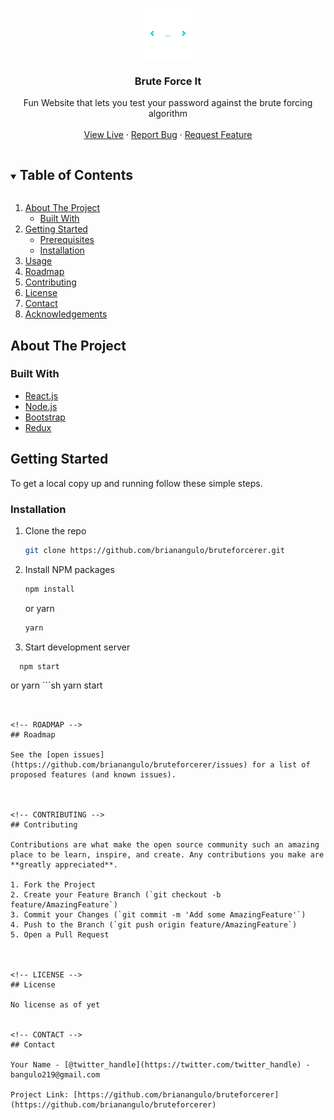 <!--
*** Thanks for checking out the Best-README-Template. If you have a suggestion
*** that would make this better, please fork the repo and create a pull request
*** or simply open an issue with the tag "enhancement".
*** Thanks again! Now go create something AMAZING! :D
***
***
***
*** To avoid retyping too much info. Do a search and replace for the following:
*** brianangulo, bruteforcerer, twitter_handle, bangulo219@gmail.com, Brute Force It, Fun Website that lets you test your password against the brute forcing algorithm
-->



<!-- PROJECT SHIELDS -->
<!--
*** I'm using markdown "reference style" links for readability.
*** Reference links are enclosed in brackets [ ] instead of parentheses ( ).
*** See the bottom of this document for the declaration of the reference variables
*** for contributors-url, forks-url, etc. This is an optional, concise syntax you may use.
*** https://www.markdownguide.org/basic-syntax/#reference-style-links
-->


<!-- PROJECT LOGO -->
<br />
<p align="center">
  <a href="https://github.com/brianangulo/bruteforcerer">
    <img src="public/logo512.png" alt="Logo" width="80" height="80">
  </a>

  <h3 align="center">Brute Force It</h3>

  <p align="center">
    Fun Website that lets you test your password against the brute forcing algorithm
    <br />
    <br />
    <a href="https://bruteforceit.netlify.app/">View Live</a>
    ·
    <a href="https://github.com/brianangulo/bruteforcerer/issues">Report Bug</a>
    ·
    <a href="https://github.com/brianangulo/bruteforcerer/issues">Request Feature</a>
  </p>
</p>



<!-- TABLE OF CONTENTS -->
<details open="open">
  <summary><h2 style="display: inline-block">Table of Contents</h2></summary>
  <ol>
    <li>
      <a href="#about-the-project">About The Project</a>
      <ul>
        <li><a href="#built-with">Built With</a></li>
      </ul>
    </li>
    <li>
      <a href="#getting-started">Getting Started</a>
      <ul>
        <li><a href="#prerequisites">Prerequisites</a></li>
        <li><a href="#installation">Installation</a></li>
      </ul>
    </li>
    <li><a href="#usage">Usage</a></li>
    <li><a href="#roadmap">Roadmap</a></li>
    <li><a href="#contributing">Contributing</a></li>
    <li><a href="#license">License</a></li>
    <li><a href="#contact">Contact</a></li>
    <li><a href="#acknowledgements">Acknowledgements</a></li>
  </ol>
</details>



<!-- ABOUT THE PROJECT -->
## About The Project



### Built With

* [React.js]()
* [Node.js]()
* [Bootstrap]()
* [Redux]()



<!-- GETTING STARTED -->
## Getting Started

To get a local copy up and running follow these simple steps.


### Installation

1. Clone the repo
   ```sh
   git clone https://github.com/brianangulo/bruteforcerer.git
   ```
2. Install NPM packages
   ```sh
   npm install
   ```
   or yarn 
    ```sh
   yarn
   ```
3. Start development server

 ```sh
   npm start
   ```
   or yarn 
    ```sh
   yarn start
   ```


<!-- ROADMAP -->
## Roadmap

See the [open issues](https://github.com/brianangulo/bruteforcerer/issues) for a list of proposed features (and known issues).



<!-- CONTRIBUTING -->
## Contributing

Contributions are what make the open source community such an amazing place to be learn, inspire, and create. Any contributions you make are **greatly appreciated**.

1. Fork the Project
2. Create your Feature Branch (`git checkout -b feature/AmazingFeature`)
3. Commit your Changes (`git commit -m 'Add some AmazingFeature'`)
4. Push to the Branch (`git push origin feature/AmazingFeature`)
5. Open a Pull Request



<!-- LICENSE -->
## License

No license as of yet


<!-- CONTACT -->
## Contact

Your Name - [@twitter_handle](https://twitter.com/twitter_handle) - bangulo219@gmail.com

Project Link: [https://github.com/brianangulo/bruteforcerer](https://github.com/brianangulo/bruteforcerer)
